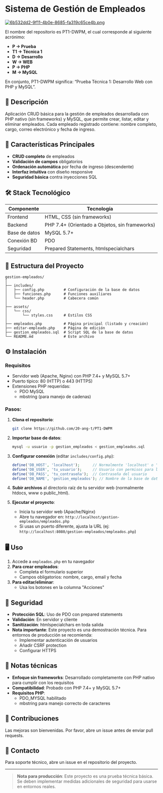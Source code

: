 # Sistema de Gestión de Empleados

[![6b532dd2-9f11-4b0e-8685-fa319c65ce4b.png](https://i.postimg.cc/QCWyX59M/6b532dd2-9f11-4b0e-8685-fa319c65ce4b.png)](https://postimg.cc/H8d2zrtG)


El nombre del repositorio es PT1-DWPM, el cual corresponde al siguiente acrónimo:

* **P → Prueba**
* **T1 → Técnica 1**
* **D → Desarrollo**
* **W → WEB**
* **P → PHP**
* **M → MySQL**

En conjunto, PT1-DWPM significa:
“Prueba Técnica 1: Desarrollo Web con PHP y MySQL”.

## 📝 Descripción

Aplicación CRUD básica para la gestión de empleados desarrollada con PHP nativo (sin frameworks) y MySQL, que permite crear, listar, editar y eliminar empleados. Cada empleado registrado contiene: nombre completo, cargo, correo electrónico y fecha de ingreso.

## 🌟 Características Principales

* **CRUD completo** de empleados
* **Validación de campos** obligatorios
* **Ordenación automática** por fecha de ingreso (descendente)
* **Interfaz intuitiva** con diseño responsive
* **Seguridad básica** contra inyecciones SQL

## 🛠️ Stack Tecnológico

| **Componente**  | **Tecnología**                                 |
|-----------------|------------------------------------------------|
| Frontend        | HTML, CSS (sin frameworks)                   |
| Backend         | PHP 7.4+ (Orientado a Objetos, sin frameworks) |
| Base de datos   | MySQL 5.7+                                     |
| Conexión BD     | PDO                                            |
| Seguridad       | Prepared Statements, htmlspecialchars          |

## 📂 Estructura del Proyecto

```
gestion-empleados/
│
├── includes/
│   ├── config.php         # Configuración de la base de datos
│   ├── funciones.php      # Funciones auxiliares
│   └── header.php         # Cabecera común
│
├── assets/
│   └── css/
│       └── styles.css     # Estilos CSS
│
├── empleados.php          # Página principal (listado y creación)
├── editar-empleado.php    # Página de edición
├── gestion_empleados.sql  # Script SQL de la base de datos
└── README.md              # Este archivo
```

## ⚙️ Instalación

### Requisitos
* Servidor web (Apache, Nginx) con PHP 7.4+ y MySQL 5.7+
* Puerto típico: 80 (HTTP) o 443 (HTTPS)
* Extensiones PHP requeridas:
  - PDO MySQL
  - mbstring (para manejo de cadenas)

### Pasos:

1. **Clona el repositorio**:
    ```bash
    git clone https://github.com/20-ang-t/PT1-DWPM
    ```

2. **Importar base de datos**:
   ```bash
   mysql -u usuario -p gestion_empleados < gestion_empleados.sql
   ```

3. **Configurar conexión** (editar `includes/config.php`):
   ```php
   define('DB_HOST', 'localhost');      // Normalmente 'localhost' o '127.0.0.1'
   define('DB_USER', 'tu_usuario');     // Usuario con permisos para la BD
   define('DB_PASS', 'tu_contraseña');  // Contraseña del usuario
   define('DB_NAME', 'gestion_empleados'); // Nombre de la base de datos
   ```

4. **Subir archivos** al directorio raíz de tu servidor web (normalmente htdocs, www o public_html).

5. **Ejecutar el proyecto**:
   - Inicia tu servidor web (Apache/Nginx)
   - Abre tu navegador en: `http://localhost/gestion-empleados/empleados.php`
   - Si usas un puerto diferente, ajusta la URL (ej: `http://localhost:8080/gestion-empleados/empleados.php`)

## 🖥️ Uso

1. Accede a `empleados.php` en tu navegador
2. **Para crear empleados**:
   - Completa el formulario superior
   - Campos obligatorios: nombre, cargo, email y fecha
3. **Para editar/eliminar**:
   - Usa los botones en la columna "Acciones"

## 🔐 Seguridad
* **Protección SQL**: Uso de PDO con prepared statements
* **Validación**: En servidor y cliente
* **Sanitización**: htmlspecialchars en toda salida
* **Nota importante**: Este proyecto es una demostración técnica. Para entornos de producción se recomienda:
  - Implementar autenticación de usuarios
  - Añadir CSRF protection
  - Configurar HTTPS

## 📌 Notas técnicas
* **Enfoque sin frameworks**: Desarrollado completamente con PHP nativo para cumplir con los requisitos
* **Compatibilidad**: Probado con PHP 7.4+ y MySQL 5.7+
* **Requisitos PHP**: 
  - PDO_MYSQL habilitado
  - mbstring para manejo correcto de caracteres

## 🤝 Contribuciones
Las mejoras son bienvenidas. Por favor, abre un issue antes de enviar pull requests.

## 📧 Contacto
Para soporte técnico, abre un issue en el repositorio del proyecto.

---

> **Nota para producción**: Este proyecto es una prueba técnica básica. Se deben implementar medidas adicionales de seguridad para usarse en entornos reales.
